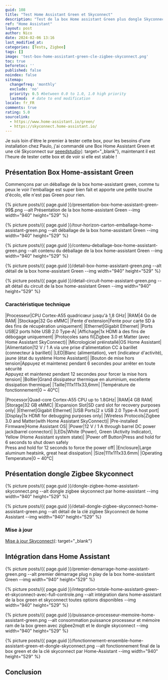 ```yaml
---
guid: 108
title: "Test Home Assistant Green et Skyconnect"
description: "Test de la box Home assistant Green plus dongle Skyconnect zigbee, stabilité, performance et prix seront détaillés"
ref: "Home Assistant"
layout: post
author: Nico
date: 2024-02-06 13:16
last_modified_at: 
categories: [Tests, Zigbee]
tags: []
image: 'test-box-home-assistant-green-cle-zigbee-skyconnect.png'
toc: true
beforetoc: ''
published: false
noindex: false
sitemap:
  changefreq: 'monthly'
  exclude: 'no'
  priority: 0.5 #between 0.0 to 1.0, 1.0 high priority
  lastmod:  # date to end modification
locale: fr_FR
comments: true
rating: 5.0
sourcelink:
  - https://www.home-assistant.io/green/
  - https://skyconnect.home-assistant.io/
---
```


Je suis loin d'être le premier à tester cette box, pour les besoins d'une installation chez Paulo, j'ai commandé une Box Home Assistant Green et une clé Skyconnect sur [seeedstudio](https://www.seeedstudio.com/Home-Assistant-Green-p-5792.html?queryID=c7f3fcf4f7354a2c4d56fdee4eab971d&objectID=5792&indexName=bazaar_retailer_products){: target="_blank"}, maintenant il est l'heure de tester cette box et de voir si elle est stable !

## Présentation Box Home-assistant Green

Commençons par un déballage de la box home-assistant green, comme tu peux le voir l'emballage est super bien fait et apporte une petite touche d'écolo, elle n'est pas Green pour rien.

{% picture posts/{{ page.guid }}/presentation-box-home-assistant-green-99$.png --alt Présentation de la box home-assistant Green --img width="940" height="529" %}

{% picture posts/{{ page.guid }}/tour-horizon-carton-emballage-home-assistant-green.png --alt déballage de la box home-assistant Green --img width="940" height="529" %}

{% picture posts/{{ page.guid }}/contenu-deballage-box-home-assistant-green.png --alt contenu du déballage de la box home-assistant Green --img width="940" height="529" %}

{% picture posts/{{ page.guid }}/detail-box-home-assistant-green.png --alt détail de la box home-assistant Green --img width="940" height="529" %}

{% picture posts/{{ page.guid }}/detail-circuit-home-assistant-green.png --alt détail du circuit de la box home-assistant Green --img width="940" height="529" %}

### Caractéristique technique

|Processeur|CPU Cortex-A55 quadricœur jusqu'à 1,8 GHz|
|RAM|4 Go de RAM|
|Stockage|32 Go eMMC|
|Fente d'extension|Fente pour carte SD à des fins de récupération uniquement|
|Ethernet|Gigabit Ethernet|
|Ports USB|2 ports hôte USB 2.0 Type-A|
|Affichage|1x HDMI à des fins de débogage uniquement|
|Protocoles sans fil|Zigbee 3.0 et Matter (avec Home Assistant SkyConnect)|
|Micrologiciel préinstallé|OS Home Assistant|
|Alimentation|12 V / 1 A via une prise d'alimentation CC à barillet (connecteur à barillet)|
|LED|Blanc (alimentation), vert (indicateur d'activité), jaune (état du système Home Assistant)|
|Bouton de mise hors tension|Appuyez et maintenez pendant 6 secondes pour arrêter en toute sécurité<br>Appuyez et maintenez pendant 12 secondes pour forcer la mise hors tension|
|Boîtier|Grand dissipateur thermique en aluminium, excellente dissipation thermique|
|Taille|111x111x33,6mm|
|Température de fonctionnement|0 ~ 40℃|

|Processor|Quad-core Cortex-A55 CPU up to 1.8GHz|
|RAM|4 GB RAM|
|Storage|32 GB eMMC|
|Expansion Slot|SD card slot for recovery purposes only|
|Ethernet|Gigabit Ethernet|
|USB Ports|2 x USB 2.0 Type-A host port|
|Display|1x HDMI for debugging purposes only|
|Wireless Protocols|Zigbee 3.0 and Matter(with Home Assistant SkyConnect)|
|Pre-installed Firmware|Home Assistant OS|
|Power|12 V / 1 A through barrel DC power jack(barrel connector)|
|LEDs|White (Power), Green (Activity Indicator), Yellow (Home Assistant system state)|
|Power off Button|Press and hold for 6 seconds to shut down safely<br>Press and hold for 12 seconds to force the power off|
|Enclosure|Large aluminum heatsink, great heat dissipation|
|Size|111x111x33.6mm|
|Operating Temperature|0 ~ 40℃|

## Présentation dongle Zigbee Skyconnect

{% picture posts/{{ page.guid }}/dongle-zigbee-home-assistant-skyconnect.png --alt dongle zigbee skyconnect par home-assistant --img width="940" height="529" %}

{% picture posts/{{ page.guid }}/detail-dongle-zigbee-skyconnect-home-assistant-green.png --alt détail de la clé zigbee Skyconnect de home Assistant --img width="940" height="529" %}

### Mise à jour

[Mise à jour Skyconnect](https://skyconnect.home-assistant.io/firmware-update/){: target="_blank"}

## Intégration dans Home Assistant


{% picture posts/{{ page.guid }}/premier-demarrage-home-assistant-green.png --alt premier démarrage plug n play de la box home-assistant Green --img width="940" height="529" %}

{% picture posts/{{ page.guid }}/integration-totale-home-assistant-green-et-skyconnect-avec-full-controle.png --alt intégration dans home-assistant de la box green et skyconnect toutes options disponibles --img width="940" height="529" %}

{% picture posts/{{ page.guid }}/puissance-processeur-memoire-home-assistant-green.png --alt consommation puissance processeur et mémoire ram de la box green avec zigbee2mqtt et le dongle skyconnect --img width="940" height="529" %}

{% picture posts/{{ page.guid }}/fonctionnement-ensemble-home-assistant-green-et-dongle-skyconnect.png --alt fonctionnement final de la box green et de la clé skyconnect par Home-Assistant --img width="940" height="529" %}

## Conclusion